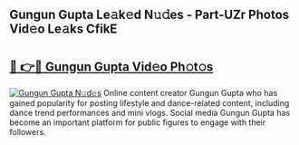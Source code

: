 ## Gungun Gupta Le𝚊k𝚎d N𝚞𝚍es - Part-UZr Photos Vid𝚎o Le𝚊ks CfikE

# <h2><a href="http://fbdw49.evod.top/?m=Gungun+Gupta">🔗 👉🔴 Gungun Gupta Vid𝚎o Ph𝚘t𝚘s</a></h2>

[![Gungun Gupta N𝚞d𝚎s](https://i.imgur.com/8V9OHl7.gif)](http://fbdw49.evod.top/?m=Gungun+Gupta)
Online content creator Gungun Gupta who has gained popularity for posting lifestyle and dance-related content, including dance trend performances and mini vlogs. Social media Gungun Gupta has become an important platform for public figures to engage with their followers. 
